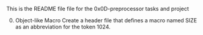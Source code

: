 This is the README file file for the 0x0D-preprocessor tasks and project

0. Object-like Macro 
Create a header file that defines a macro named SIZE as an abbreviation for the token 1024.

